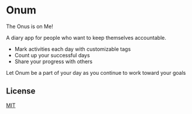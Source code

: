 # Onum

The Onus is on Me!

A diary app for people who want to keep themselves accountable.

- Mark activities each day with customizable tags
- Count up your successful days
- Share your progress with others

Let Onum be a part of your day as you continue to work toward your goals
## License

[MIT](https://choosealicense.com/licenses/mit/)
